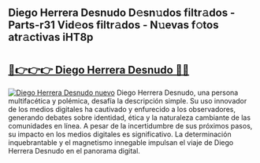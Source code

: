 ## Diego Herrera Desnudo D𝚎sn𝚞dos filtr𝚊dos - Parts-r31 Vid𝚎os filtr𝚊dos - N𝚞evas f𝚘tos atr𝚊ctivas iHT8p

# <h2><a href="http://mb0s6ou.tromn.icu/?c=Diego+Herrera+Desnudo">🔗👉👉👉 Diego Herrera Desnudo 🔗🔗</a></h2>

[![Diego Herrera Desnudo nuevo](https://i.imgur.com/pEAQMta.gif)](http://mb0s6ou.tromn.icu/?c=Diego+Herrera+Desnudo)
Diego Herrera Desnudo, una persona multifacética y polémica, desafía la descripción simple. Su uso innovador de los medios digitales ha cautivado y enfurecido a los observadores, generando debates sobre identidad, ética y la naturaleza cambiante de las comunidades en línea. A pesar de la incertidumbre de sus próximos pasos, su impacto en los medios digitales es significativo. La determinación inquebrantable y el magnetismo innegable impulsan el viaje de Diego Herrera Desnudo en el panorama digital.

